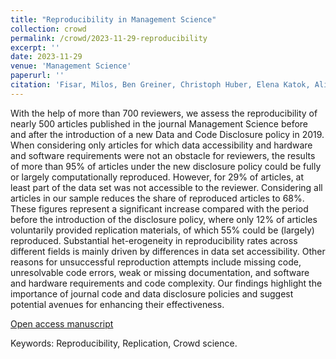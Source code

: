 ```yaml
---
title: "Reproducibility in Management Science"
collection: crowd
permalink: /crowd/2023-11-29-reproducibility
excerpt: ''
date: 2023-11-29
venue: 'Management Science'
paperurl: ''
citation: 'Fisar, Milos, Ben Greiner, Christoph Huber, Elena Katok, Ali Ozkes, and the Management Science Reproducibility Collaboration (2024). &quot;Reproducibility in Management Science.&quot; <i>Management Science</i>, forthcoming.'
---
```

With the help of more than 700 reviewers, we assess the reproducibility of nearly 500 articles published in the journal Management Science before and after the introduction of a new Data and Code Disclosure policy in 2019. When considering only articles for which data accessibility and hardware and software requirements were not an obstacle for reviewers, the results of more than 95% of articles under the new disclosure policy could be fully or largely computationally reproduced. However, for 29% of articles, at least part of the data set was not accessible to the reviewer. Considering all articles in our sample reduces the share of reproduced articles to 68%. These figures represent a significant increase compared with the period before the introduction of the disclosure policy, where only 12% of articles voluntarily provided replication materials, of which 55% could be (largely) reproduced. Substantial het-erogeneity in reproducibility rates across different fields is mainly driven by differences in data set accessibility. Other reasons for unsuccessful reproduction attempts include missing code, unresolvable code errors, weak or missing documentation, and software and hardware requirements and code complexity. Our findings highlight the importance of journal code and data disclosure policies and suggest potential avenues for enhancing their effectiveness.

[Open access manuscript](https://doi.org/10.1287/mnsc.2023.03556)

Keywords: Reproducibility, Replication, Crowd science.
